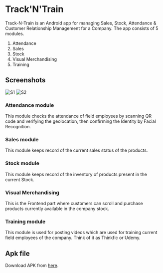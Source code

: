 # Track'N'Train

Track-N-Train is an Android app for managing Sales, Stock, Attendance & Customer Relationship Management for a Company.
The app consists of 5 modules.
1. Attendance
2. Sales
3. Stock
4. Visual Merchandising
5. Training

## Screenshots

![S1](https://i.imgur.com/4wdn8sE.jpg)
![S2](https://i.imgur.com/EKw5EUD.jpg)

### Attendance module
This module checks the attendance of field employees by scanning QR code and verifying the geolocation, then confirming the Identity by Facial Recognition.

### Sales module
This module keeps record of the current sales status of the products.

### Stock module
This module keeps record of the inventory of products present in the current Stock.

### Visual Merchandising
This is the Frontend part where customers can scroll and purchase products currently available in the company stock.

### Training module
This module is used for posting videos which are used for training current field employees of the company. Think of it as Thinkfic or Udemy.

## Apk file

Download APK from [here](https://drive.google.com/file/d/0BwcoMJ0DNQ-RZ3YyVE92NUNRRHc/view?usp=sharing).
